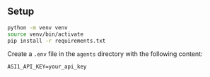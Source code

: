 ## Setup

```bash
python -m venv venv
source venv/bin/activate
pip install -r requirements.txt
```

Create a `.env` file in the `agents` directory with the following content:

```
ASI1_API_KEY=your_api_key
```